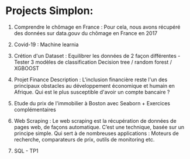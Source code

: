 # Projects Simplon: 

1. Comprendre le chômage en France :
 Pour cela, nous avons récupéré des données sur data.gouv du chômage en France en 2017

2. Covid-19 :
 Machine learnia

3. Crétion d'un Dataset :
 Equilibrer les données de 2 façon différentes -
 Tester 3 modèles de classification
 Decision tree / random forest / XGBOOST

4. Projet Finance Description : 
  L'inclusion financière reste l'un des principaux obstacles au développement économique et humain en Afrique.
  Qui est le plus susceptible d'avoir un compte bancaire ?

5. Etude du prix de l'immobilier à Boston avec Seaborn + Exercices complémentaires 

6. Web Scraping :
  Le web scraping est la récupération de données de pages web, de façons automatique. C’est une technique, basée sur un principe simple. Qui sert à de nombreuses applications : Moteurs de recherche, comparateurs de prix, outils de monitoring etc.

7. SQL - TP1

